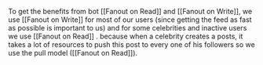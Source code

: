 To get the benefits from bot [[Fanout on Read]] and [[Fanout on Write]], we use [[Fanout on Write]] for most of our users (since getting the feed as fast as possible is important to us) and for some celebrities and inactive users we use [[Fanout on Read]] . because when a celebrity creates a posts, it takes a lot of resources to push this post to every one of his followers so we use the pull model ([[Fanout on Read]]).

